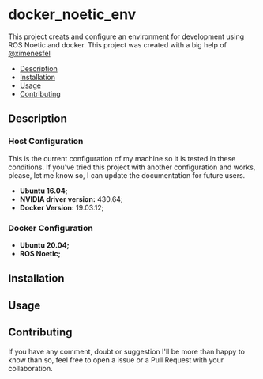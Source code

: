 # docker_noetic_env
This project creats and configure an environment for development using ROS Noetic and docker. This project was created with a big help of [@ximenesfel](https://github.com/ximenesfel)

- [Description](##Description)
- [Installation](##Installation)
- [Usage](##Usage)
- [Contributing](##Contributing)

## Description
### Host Configuration
This is the current configuration of my machine so it is tested in these conditions. If you've tried this project with another configuration and works, please, let me know so, I can update the documentation for future users. 
- **Ubuntu 16.04;**
- **NVIDIA driver version:** 430.64;
- **Docker Version:** 19.03.12;

### Docker Configuration
- **Ubuntu 20.04;**
- **ROS Noetic;**

## Installation

## Usage

## Contributing
If you have any comment, doubt or suggestion I'll be more than happy to know than so, feel free to open a issue or a Pull Request with your collaboration.
